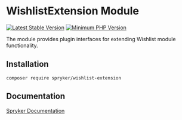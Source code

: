 # WishlistExtension Module
[![Latest Stable Version](https://poser.pugx.org/spryker/wishlist-extension/v/stable.svg)](https://packagist.org/packages/spryker/wishlist-extension)
[![Minimum PHP Version](https://img.shields.io/badge/php-%3E%3D%208.2-8892BF.svg)](https://php.net/)

The module provides plugin interfaces for extending Wishlist module functionality.

## Installation

```
composer require spryker/wishlist-extension
```

## Documentation

[Spryker Documentation](https://docs.spryker.com)

